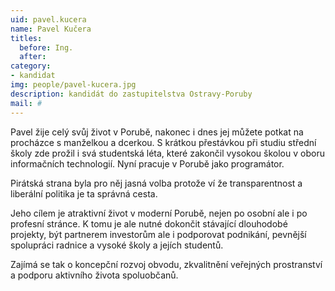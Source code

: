 ```yaml
---
uid: pavel.kucera
name: Pavel Kučera
titles:
  before: Ing. 
  after: 
category:
- kandidat 
img: people/pavel-kucera.jpg
description: kandidát do zastupitelstva Ostravy-Poruby
mail: #
---
```


Pavel žije celý svůj život v Porubě, nakonec i dnes jej můžete potkat na procházce s manželkou a dcerkou. S krátkou přestávkou při studiu střední školy zde prožil i svá studentská léta, které zakončil vysokou školou v oboru informačních technologií. Nyní pracuje v Porubě jako programátor.

Pirátská strana byla pro něj jasná volba protože ví že transparentnost a liberální politika je ta správná cesta. 

Jeho cílem je atraktivní život v moderní Porubě, nejen po osobní ale i po profesní stránce. K tomu je ale nutné dokončit stávající dlouhodobé projekty, být partnerem investorům ale i podporovat podnikání, pevnější spolupráci radnice a vysoké školy a jejích studentů.

Zajímá se tak o koncepční rozvoj obvodu, zkvalitnění veřejných prostranství a podporu aktivního života spoluobčanů.
